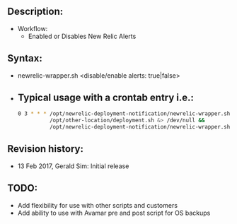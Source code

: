 ## Description:
  - Workflow:
    - Enabled or Disables New Relic Alerts

## Syntax:
  - newrelic-wrapper.sh <deployment message> <disable/enable alerts: true|false>
  - Typical usage with a crontab entry i.e.:
    -
      ```bash
      0 3 * * * /opt/newrelic-deployment-notification/newrelic-wrapper.sh "Deployment Started on $(hostname -s)" false &> /dev/null && 
                /opt/other-location/deployment.sh &> /dev/null &&
                /opt/newrelic-deployment-notification/newrelic-wrapper.sh "Deployment Finished on $(hostname -s)" true &> /dev/null
      ```

## Revision history:
  - 13 Feb 2017, Gerald Sim: Initial release                             

## TODO:
  - Add flexibility for use with other scripts and customers
  - Add ability to use with Avamar pre and post script for OS backups
